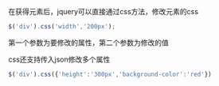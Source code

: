 在获得元素后，jquery可以直接通过css方法，修改元素的css
```js
$('div').css('width','200px');
```
第一个参数为要修改的属性，第二个参数为修改的值

css还支持传入json修改多个属性
```js
$('div').css({'height':'300px','background-color':'red'})
```
